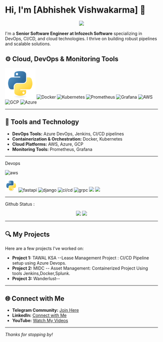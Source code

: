 # Hi, I'm [Abhishek Vishwakarma] 👋 

<p align="center">
  <img src="https://readme-typing-svg.herokuapp.com/?lines=Welcome+to+my+GitHub+Profile!;I+💻+code+every+day;I+love+solving+real-world+problems&center=true&width=500&height=50" />
</p>

I'm a **Senior Software Engineer at Infozech Software** specializing in DevOps, CI/CD, and cloud technologies. I thrive on building robust pipelines and scalable solutions.


## ⚙️ Cloud, DevOps & Monitoring Tools
<p align="left">
  <img src="https://raw.githubusercontent.com/devicons/devicon/master/icons/python/python-original.svg" alt="python" height="100"/>
 
  <img src="https://cdn.dribbble.com/users/19798/screenshots/5604185/docker.gif" alt="Docker" height="100"/>
  <img src="https://cdn.dribbble.com/users/60166/screenshots/11195329/media/58ff3e463e6c63e6b1bce37ec965e83e.gif" alt="Kubernetes" height="100"/>
  <img src="https://cdn.dribbble.com/users/305035/screenshots/5585342/prometheus.gif" alt="Prometheus" height="100"/>
  <img src="https://cdn.dribbble.com/users/869577/screenshots/14401974/media/14eb99c7bb80b64cd97339adf93d404a.gif" alt="Grafana" height="100"/>
  <img src="https://cdn.dribbble.com/users/139790/screenshots/2576604/media/f7717f3f08c3373f36baf5a573236b18.gif" alt="AWS" height="100"/>
  <img src="https://cdn.dribbble.com/users/1220876/screenshots/6293747/media/ce4b15c6f452c71d92e4459c74b15e57.gif" alt="GCP" height="100"/>
  <img src="https://cdn.dribbble.com/users/76945/screenshots/2949563/media/0d8f351bfb689314b49c4e31042628f3.gif" alt="Azure" height="100"/>
</p>

---

## 🚀 Tools and Technology
- **DevOps Tools:** Azure DevOps, Jenkins, CI/CD pipelines
- **Containerization & Orchestration:** Docker, Kubernetes
- **Cloud Platforms:** AWS, Azure, GCP
- **Monitoring Tools:** Prometheus, Grafana

---
Devops
<p align="left">
  <img src="https://iconscout.com/lottie-animation/github-12686513_10317020" alt="aws" height="40"/>
<p align="left">
  <img src="https://raw.githubusercontent.com/devicons/devicon/master/icons/python/python-original.svg" alt="python" height="40"/>
  <img src="https://cdn.jsdelivr.net/gh/devicons/devicon/icons/fastapi/fastapi-original-wordmark.svg" alt="fastapi" height="40"/>
  <img src="https://cdn.jsdelivr.net/gh/devicons/devicon/icons/django/django-plain.svg" alt="django" height="40"/>
  <img src="https://media.giphy.com/media/qgQUggAC3Pfv687qPC/giphy.gif" alt="ci/cd" height="40"/>
  <img src="https://avatars.githubusercontent.com/u/7802525?s=200&v=4" alt="grpc" height="40"/>
  <img src="https://img.icons8.com/color/48/html-5--v1.png" height="40"/>
  <img src="https://img.icons8.com/color/48/css3.png" height="40"/>
</p>


---
Github Status :
<p align="center">
  <img src="https://github-readme-stats.vercel.app/api?username=abhivishwa07&show_icons=true&theme=radical" width="48%" />
  <img src="https://github-readme-streak-stats.herokuapp.com?user=abhivishwa07&theme=radical" width="48%" />
</p>

----

## 🔍 My Projects
Here are a few projects I've worked on:
- **Project 1:** TAWAL KSA --Lease Management Project : CI/CD Pipeline setup using Azure Devops.
- **Project 2:** MIDC -- Asset Management: Containerized Project Using tools Jenkins,Docker,Splunk.
- **Project 3:** Wanderlust-- 
---

## 🌐 Connect with Me
- **Telegram Community:** [Join Here](https://t.me/devopsandsredocs)
- **LinkedIn:** [Connect with Me](https://www.linkedin.com/in/abhishek-vishwakarma-b6359b15b/)
- **YouTube:** [Watch My Videos](https://www.youtube.com/@devopswithabhi07)

---

*Thanks for stopping by!*
